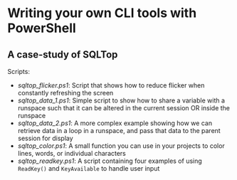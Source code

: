 # Writing your own CLI tools with PowerShell
## A case-study of SQLTop 

Scripts:
- *sqltop_flicker.ps1*: Script that shows how to reduce flicker when constantly refreshing the screen
- *sqltop_data_1.ps1*: Simple script to show how to share a variable with a runspace such that it can be altered in the current session OR inside the runspace
- *sqltop_data_2.ps1*: A more complex example showing how we can retrieve data in a loop in a runspace, and pass that data to the parent session for display
- *sqltop_color.ps1*: A small function you can use in your projects to color lines, words, or individual characters
- *sqltop_readkey.ps1*: A script containing four examples of using `ReadKey()` and `KeyAvailable` to handle user input

